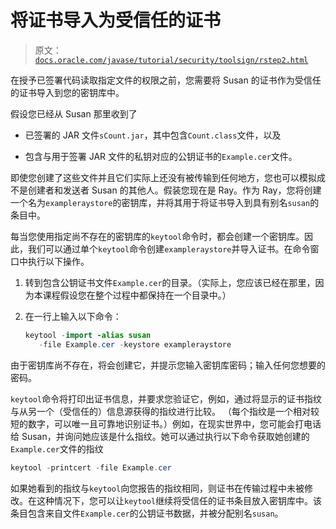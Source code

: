 # 将证书导入为受信任的证书

> 原文：[`docs.oracle.com/javase/tutorial/security/toolsign/rstep2.html`](https://docs.oracle.com/javase/tutorial/security/toolsign/rstep2.html)

在授予已签署代码读取指定文件的权限之前，您需要将 Susan 的证书作为受信任的证书导入到您的密钥库中。

假设您已经从 Susan 那里收到了

+   已签署的 JAR 文件`sCount.jar`，其中包含`Count.class`文件，以及

+   包含与用于签署 JAR 文件的私钥对应的公钥证书的`Example.cer`文件。

即使您创建了这些文件并且它们实际上还没有被传输到任何地方，您也可以模拟成不是创建者和发送者 Susan 的其他人。假装您现在是 Ray。作为 Ray，您将创建一个名为`exampleraystore`的密钥库，并将其用于将证书导入到具有别名`susan`的条目中。

每当您使用指定尚不存在的密钥库的`keytool`命令时，都会创建一个密钥库。因此，我们可以通过单个`keytool`命令创建`exampleraystore`并导入证书。在命令窗口中执行以下操作。

1.  转到包含公钥证书文件`Example.cer`的目录。（实际上，您应该已经在那里，因为本课程假设您在整个过程中都保持在一个目录中。）

1.  在一行上输入以下命令：

    ```java
    keytool -import -alias susan
       -file Example.cer -keystore exampleraystore

    ```

由于密钥库尚不存在，将会创建它，并提示您输入密钥库密码；输入任何您想要的密码。

`keytool`命令将打印出证书信息，并要求您验证它，例如，通过将显示的证书指纹与从另一个（受信任的）信息源获得的指纹进行比较。 （每个指纹是一个相对较短的数字，可以唯一且可靠地识别证书。）例如，在现实世界中，您可能会打电话给 Susan，并询问她应该是什么指纹。她可以通过执行以下命令获取她创建的`Example.cer`文件的指纹

```java
keytool -printcert -file Example.cer

```

如果她看到的指纹与`keytool`向您报告的指纹相同，则证书在传输过程中未被修改。在这种情况下，您可以让`keytool`继续将受信任的证书条目放入密钥库中。该条目包含来自文件`Example.cer`的公钥证书数据，并被分配别名`susan`。
